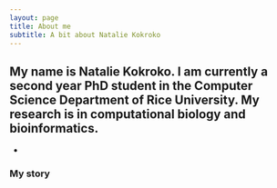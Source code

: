 ```yaml
---
layout: page
title: About me
subtitle: A bit about Natalie Kokroko
---
```


My name is Natalie Kokroko. I am currently a second year PhD student in the Computer Science Department of Rice University. 
My research is in computational biology and bioinformatics.
- 
- 



### My story


